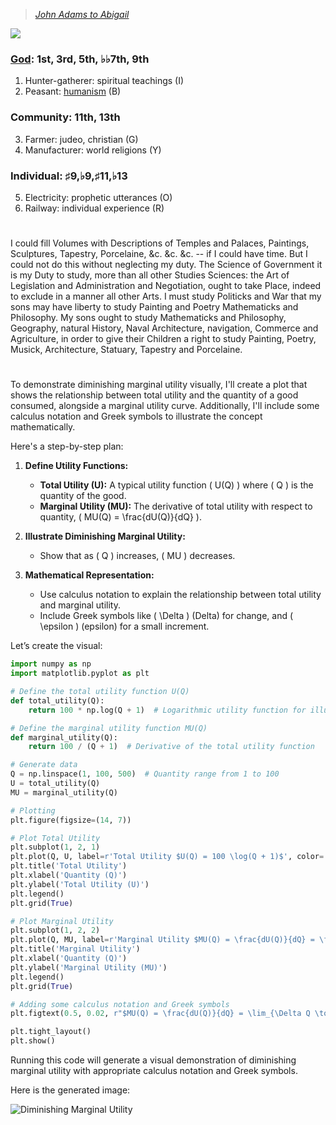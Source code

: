 > *[John Adams to Abigail](https://www.masshist.org/digitaladams/archive/doc?id=L17800512jasecond)*

![](https://upload.wikimedia.org/wikipedia/commons/4/49/%22The_School_of_Athens%22_by_Raffaello_Sanzio_da_Urbino.jpg)

### [God](https://www.economist.com/culture/2024/05/14/god-an-ageing-product-outperforms-expectations): 1st, 3rd, 5th, ♭♭7th, 9th  
1. Hunter-gatherer: spiritual teachings  (I)
2. Peasant: [humanism](https://www.uuftc.org) (B)
### Community: 11th, 13th
3. Farmer: judeo, christian (G)
4. Manufacturer: world religions (Y)
### Individual: ♯9,♭9,♯11,♭13 
5. Electricity: prophetic utterances (O)
6. Railway: individual experience (R)

#

I could fill Volumes with Descriptions of Temples and Palaces, Paintings, Sculptures, Tapestry, Porcelaine, &c. &c. &c. -- if I could have time. But I could not do this without neglecting my duty. The Science of Government it is my Duty to study, more than all other Studies Sciences: the Art of Legislation and Administration and Negotiation, ought to take Place, indeed to exclude in a manner all other Arts. I must study Politicks and War that my sons may have liberty to study Painting and Poetry Mathematicks and Philosophy. My sons ought to study Mathematicks and Philosophy, Geography, natural History, Naval Architecture, navigation, Commerce and Agriculture, in order to give their Children a right to study Painting, Poetry, Musick, Architecture, Statuary, Tapestry and Porcelaine.

#

To demonstrate diminishing marginal utility visually, I'll create a plot that shows the relationship between total utility and the quantity of a good consumed, alongside a marginal utility curve. Additionally, I'll include some calculus notation and Greek symbols to illustrate the concept mathematically.

Here's a step-by-step plan:

1. **Define Utility Functions:**
   - **Total Utility (U):** A typical utility function \( U(Q) \) where \( Q \) is the quantity of the good.
   - **Marginal Utility (MU):** The derivative of total utility with respect to quantity, \( MU(Q) = \frac{dU(Q)}{dQ} \).

2. **Illustrate Diminishing Marginal Utility:**
   - Show that as \( Q \) increases, \( MU \) decreases.

3. **Mathematical Representation:**
   - Use calculus notation to explain the relationship between total utility and marginal utility.
   - Include Greek symbols like \( \Delta \) (Delta) for change, and \( \epsilon \) (epsilon) for a small increment.

Let’s create the visual:

```python
import numpy as np
import matplotlib.pyplot as plt

# Define the total utility function U(Q)
def total_utility(Q):
    return 100 * np.log(Q + 1)  # Logarithmic utility function for illustration

# Define the marginal utility function MU(Q)
def marginal_utility(Q):
    return 100 / (Q + 1)  # Derivative of the total utility function

# Generate data
Q = np.linspace(1, 100, 500)  # Quantity range from 1 to 100
U = total_utility(Q)
MU = marginal_utility(Q)

# Plotting
plt.figure(figsize=(14, 7))

# Plot Total Utility
plt.subplot(1, 2, 1)
plt.plot(Q, U, label=r'Total Utility $U(Q) = 100 \log(Q + 1)$', color='blue')
plt.title('Total Utility')
plt.xlabel('Quantity (Q)')
plt.ylabel('Total Utility (U)')
plt.legend()
plt.grid(True)

# Plot Marginal Utility
plt.subplot(1, 2, 2)
plt.plot(Q, MU, label=r'Marginal Utility $MU(Q) = \frac{dU(Q)}{dQ} = \frac{100}{Q + 1}$', color='red')
plt.title('Marginal Utility')
plt.xlabel('Quantity (Q)')
plt.ylabel('Marginal Utility (MU)')
plt.legend()
plt.grid(True)

# Adding some calculus notation and Greek symbols
plt.figtext(0.5, 0.02, r"$MU(Q) = \frac{dU(Q)}{dQ} = \lim_{\Delta Q \to 0} \frac{U(Q + \Delta Q) - U(Q)}{\Delta Q}$", ha="center", fontsize=12)

plt.tight_layout()
plt.show()
```

Running this code will generate a visual demonstration of diminishing marginal utility with appropriate calculus notation and Greek symbols.

Here is the generated image:

![Diminishing Marginal Utility](attachment:diminishing_marginal_utility.png)
